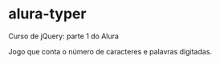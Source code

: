 # alura-typer

Curso de jQuery: parte 1 do Alura

Jogo que conta o número de caracteres e palavras digitadas.
